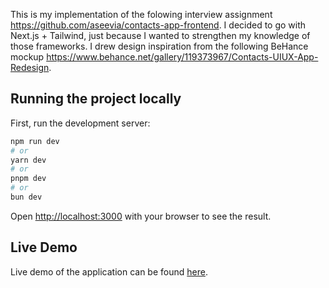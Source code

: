 This is my implementation of the folowing interview assignment https://github.com/aseevia/contacts-app-frontend. I decided to go with Next.js + Tailwind, just because I wanted to strengthen my knowledge of those frameworks. I drew design inspiration  from the following BeHance mockup https://www.behance.net/gallery/119373967/Contacts-UIUX-App-Redesign.

## Running the project locally

First, run the development server:

```bash
npm run dev
# or
yarn dev
# or
pnpm dev
# or
bun dev
```

Open [http://localhost:3000](http://localhost:3000) with your browser to see the result.

## Live Demo
Live demo of the application can be found [here](https://contacts-aseeva.vercel.app/).
